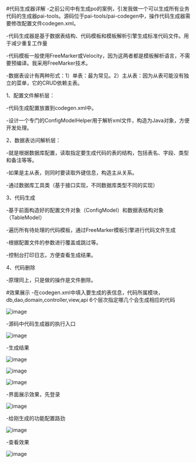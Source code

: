 #代码生成器详解
-之前公司中有生成po的案例，引发我做一个可以生成所有业务代码的生成器pai-tools。源码位于pai-tools/pai-codegen中，操作代码生成器需要修改配置文件codegen.xml。

-代码生成器是基于数据表结构、代码模板和模板解析引擎生成标准代码文件。用于减少重复工作量

-代码模板一般使用FreeMarker或Velocity，因为这两者都是模板解析语言，不需要预编译。我采用FreeMarker技术。

-数据表设计有两种形式：1）单表：最为常见。2）主从表：因为从表可能没有独立的菜单，它的CRUD依赖主表。

1、配置文件解析层：

-代码生成配置放置到codegen.xml中。

-设计一个专门的ConfigModelHelper用于解析xml文件，构造为Java对象，方便开发处理。

2、数据表访问解析层：

-就是根据数据库配置，读取指定要生成代码的表的结构，包括表名、字段、类型和备注等等。

-如果是主从表，则同时要读取外键信息，构造主从关系。

-通过数据库工具类（基于接口实现，不同数据库类型不同的实现）

3、代码生成

-基于前面构造好的配置文件对象（ConfigModel）和数据表结构对象（TableModel）

-遍历所有待处理的代码模板，通过FreeMarker模板引擎进行代码文件生成

-根据配置文件的参数进行覆盖或跳过等。

-控制台打印日志，方便查看生成结果。

4、代码删除

-原理同上，只是做的操作是文件删除。

#效果展示
-在codegen.xml中填入要生成的表信息，代码所属模块，db,dao,domain,controller,view,api 6个层次指定哪几个会生成相应的代码

![image](https://github.com/fuhaojun/pai/blob/master/doc/image/codegen/3.png)

-源码中代码生成器的执行入口

![image](https://github.com/fuhaojun/pai/blob/master/doc/image/codegen/8.png)

-生成结果

![image](https://github.com/fuhaojun/pai/blob/master/doc/image/codegen/7.png)

![image](https://github.com/fuhaojun/pai/blob/master/doc/image/codegen/1.png)

![image](https://github.com/fuhaojun/pai/blob/master/doc/image/codegen/2.png)

-界面展示效果，先登录

![image](https://github.com/fuhaojun/pai/blob/master/doc/image/codegen/4.png)

-给刚生成的功能配置路劲

![image](https://github.com/fuhaojun/pai/blob/master/doc/image/codegen/5.png)

-查看效果

![image](https://github.com/fuhaojun/pai/blob/master/doc/image/codegen/6.png)
